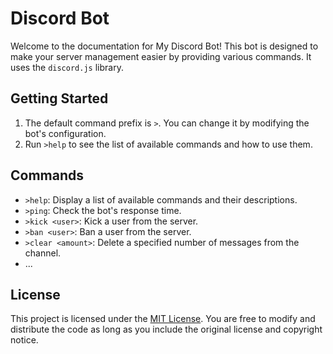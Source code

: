 # Discord Bot

Welcome to the documentation for My Discord Bot! This bot is designed to make your server management easier by providing various commands. It uses the `discord.js` library.


## Getting Started

1. The default command prefix is `>`. You can change it by modifying the bot's configuration.
2. Run `>help` to see the list of available commands and how to use them.

## Commands

- `>help`: Display a list of available commands and their descriptions.
- `>ping`: Check the bot's response time.
- `>kick <user>`: Kick a user from the server.
- `>ban <user>`: Ban a user from the server.
- `>clear <amount>`: Delete a specified number of messages from the channel.
- ... 


## License

This project is licensed under the [MIT License](LICENSE). You are free to modify and distribute the code as long as you include the original license and copyright notice.
